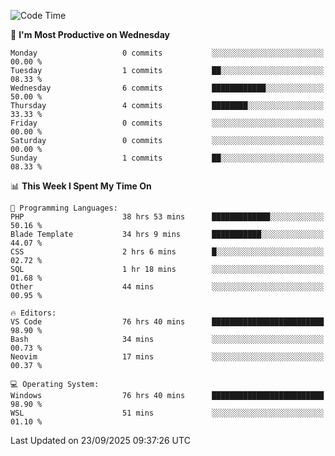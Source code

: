 <!--START_SECTION:waka-->
![Code Time](http://img.shields.io/badge/Code%20Time-5%2C939%20hrs%2029%20mins-blue)

📅 **I'm Most Productive on Wednesday** 

```text
Monday                   0 commits           ░░░░░░░░░░░░░░░░░░░░░░░░░   00.00 % 
Tuesday                  1 commits           ██░░░░░░░░░░░░░░░░░░░░░░░   08.33 % 
Wednesday                6 commits           ████████████░░░░░░░░░░░░░   50.00 % 
Thursday                 4 commits           ████████░░░░░░░░░░░░░░░░░   33.33 % 
Friday                   0 commits           ░░░░░░░░░░░░░░░░░░░░░░░░░   00.00 % 
Saturday                 0 commits           ░░░░░░░░░░░░░░░░░░░░░░░░░   00.00 % 
Sunday                   1 commits           ██░░░░░░░░░░░░░░░░░░░░░░░   08.33 % 
```


📊 **This Week I Spent My Time On** 

```text
💬 Programming Languages: 
PHP                      38 hrs 53 mins      █████████████░░░░░░░░░░░░   50.16 % 
Blade Template           34 hrs 9 mins       ███████████░░░░░░░░░░░░░░   44.07 % 
CSS                      2 hrs 6 mins        █░░░░░░░░░░░░░░░░░░░░░░░░   02.72 % 
SQL                      1 hr 18 mins        ░░░░░░░░░░░░░░░░░░░░░░░░░   01.68 % 
Other                    44 mins             ░░░░░░░░░░░░░░░░░░░░░░░░░   00.95 % 

🔥 Editors: 
VS Code                  76 hrs 40 mins      █████████████████████████   98.90 % 
Bash                     34 mins             ░░░░░░░░░░░░░░░░░░░░░░░░░   00.73 % 
Neovim                   17 mins             ░░░░░░░░░░░░░░░░░░░░░░░░░   00.37 % 

💻 Operating System: 
Windows                  76 hrs 40 mins      █████████████████████████   98.90 % 
WSL                      51 mins             ░░░░░░░░░░░░░░░░░░░░░░░░░   01.10 % 
```


 Last Updated on 23/09/2025 09:37:26 UTC
<!--END_SECTION:waka-->
